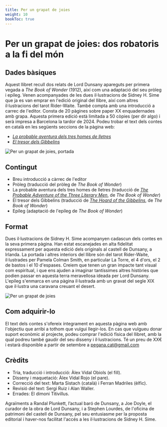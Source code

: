 ```yaml
---
title: Per un grapat de joies
weight: 10
bookToc: true
---
```


# Per un grapat de joies: dos robatoris a la fi del món

## Dades bàsiques

Aquest llibret recull dos relats de Lord Dunsany apareguts per primera vegada a *The Book of Wonder* (1912), així com una adaptació del seu pròleg i epíleg. Venen acompanyades de les dues il·lustracions de Sidney H. Sime que ja es van emprar en l'edició original del llibre, així com altres il·lustracions del tarot Rider-Waite. També compta amb una introducció a carrec de l'editor. Consta de 20 pàgines sobre paper XX enquadernades amb grapa. Aquesta primera edició està limitada a 50 còpies (per dir algo) i serà impresa a Barcelona la tardor de 2024. Podeu trobar el text dels contes en català en les següents seccions de la pàgina web:

- [*La probable aventura dels tres homes de lletres*](/docs/grapat-de-joies/homes-de-lletres)
- [*El tresor dels Gibbelins*](/docs/grapat-de-joies//homes-de-lletres)

![Per un grapat de joies, portada](/grapat_portada.png)


## Contingut

- Breu introducció a càrrec de l'editor
- Pròleg (traducció del pròleg de *The Book of Wonder*)
- La probable aventura dels tres homes de lletres (traducció de [*The Probable Adventure of the Three Literary Men*](https://victorianweb.org/authors/dunsany/wonder/4.html), de *The Book of Wonder*)
- El tresor dels Gibbelins (traducció de [*The Hoard of the Gibbelins*](https://victorianweb.org/authors/dunsany/wonder/9.html), de *The Book of Wonder*)
- Epíleg (adaptació de l'epíleg de *The Book of Wonder*)

## Format

Dues il·lustracions de Sidney H. Sime acompanyen cadascun dels contes en la seva primera pàgina. Han estat escanejades en alta fidelitat expressament per aquesta edició dels originals al castell de Dunsany, a Irlanda. La portada i altres interiors del llibre són del tarot Rider-Waite, il·lustrades per Pamela Colman Smith, en particular La Torre, el 4 d'ors, el 2 de bastos i el 10 d'espases. Creiem que tenen un gran impacte tant visual com espiritual, i que ens ajuden a imaginar tantíssimes altres històries que podien passar en aquesta terra meravellosa ideada per Lord Dunsany. L'epíleg s'enmarca en una pàgina il·lustrada amb un gravat del segle XIX que il·lustra una caravana creuant el desert. 

![Per un grapat de joies](/grapat_ilustro.jpg)

<!---
{{< imagecenter
src="/grapat_portada.jpeg"
alt="This is sample image" >}}
-->

## Com adquirir-lo

El text dels contes s'ofereix íntegrament en aquesta pàgina web amb l'objectiu que arribi a tothom que vulgui llegir-los. En cas que vulgueu donar suport econòmic al projecte, podeu comprar l'edició física del llibret, amb la qual podreu també gaudir del seu disseny i il·lustracions. Té un preu de XX€ i estarà disponible a partir de setembre a pegana.cat@gmail.com

## Crèdits

- Tria, traducció i introducció: Àlex Vidal Obiols (el fill).
- Disseny i maquetació: Àlex Vidal Rojo (el pare).
- Correcció del text: Marta Sistach (català) i Ferran Madriles (èlfic).
- Revisió del text: Sergi Ruiz i Alan Waller.
- Errades: El dimoni Titivillus.

Agraïments a Randal Plunkett, l’actual baró de Dunsany, a Joe Doyle, el curador de la obra de Lord Dunsany, i a Stephen Lourdes, de l'oficina de patrimoni del castell de Dunsany, pel seu entusiasme per la proposta editorial i haver-nos facilitat l'accés a les il·lustracions de Sidney H. Sime.



